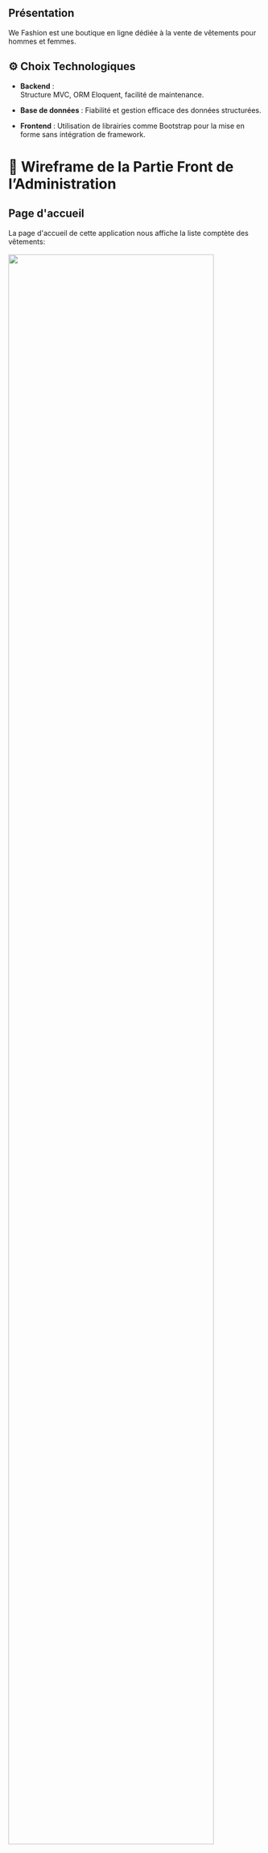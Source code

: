 ## Présentation

We Fashion est une boutique en ligne dédiée à la vente de vêtements pour hommes et femmes.

## ⚙️ Choix Technologiques

- **Backend** :  
  Structure MVC, ORM Eloquent, facilité de maintenance.

- **Base de données** : 
  Fiabilité et gestion efficace des données structurées.

- **Frontend** : Utilisation de librairies comme Bootstrap pour la mise en forme sans intégration de framework.

# 🎨 Wireframe de la Partie Front de l’Administration

## Page d'accueil
La page d'accueil de cette application nous affiche la liste comptète des vêtements:<br><br>
        <img src="https://github.com/Sekma/wefashion/blob/main/img_interface/home.jpeg" width="90%" alt=""><br><br>
On cliquant sur un article, ça nous affiche tous les details sur l'article: Produit, Description, Prix, Taille....<br><br>
        <img src="https://github.com/Sekma/wefashion/blob/main/img_interface/show.jpeg" width="90%" alt=""><br><br>
## Catégorie
On peut afficher les articles par catégorie, en choisissant la catégorie et en cliquant dessus (dans la barre de navigation).<br><br>
<img src="https://github.com/Sekma/wefashion/blob/main/img_interface/homme.jpeg" width="90%" alt=""><br><br>
## Auteur
On peut aussi les afficher les articles en promotion, en cliquant dessus (dans la barre de navigation).<br><br>
<img src="https://github.com/Sekma/wefashion/blob/main/img_interface/soldes.jpeg" width="90%" alt=""><br><br>
## Partie Admin
### Login
Pour accéder au partie Admin et modifier le contenu du boutique, vous devez vous connecter en ajoutant "/admin" dans l'url, et remplire les champs necessaire (email, password).<br>
    <img src="https://github.com/Sekma/wefashion/blob/main/img_interface/back-login.jpeg" width="90%" alt=""><br><br>

## Accueil - Admin
<img src="https://github.com/Sekma/wefashion/blob/main/img_interface/back-welcome.jpeg" width="90%" alt="">
    
### Liste (Catégories)
<img src="https://github.com/Sekma/wefashion/blob/main/img_interface/back-categorie.jpeg" width="90%" alt=""><br><br>

### Liste & Details (Articles)
<div display:inline-block>
    <img src="https://github.com/Sekma/wefashion/blob/main/img_interface/back-produits.jpeg" width="45%" alt="">
    <img src="https://github.com/Sekma/wefashion/blob/main/img_interface/back-show-produit.jpeg" width="45%" align=right alt="">
</div><br><br>

## Create
<div display:inline-block>
    <img src="https://github.com/Sekma/wefashion/blob/main/img_interface/back-create-categorie.jpeg" width="45%" alt="">
    <img src="https://github.com/Sekma/wefashion/blob/main/img_interface/back-create-produit.jpeg" width="45%" align=right alt="">
</div><br><br>

## Edit
<div display:inline-block>
    <img src="https://github.com/Sekma/wefashion/blob/main/img_interface/back-edit-categorie.jpeg" width="45%" alt="">
    <img src="https://github.com/Sekma/wefashion/blob/main/img_interface/back-edit-produit.jpeg" width="45%" align=right alt="">
</div><br><br>

## Delete
<div display:inline-block>
    <img src="https://github.com/Sekma/wefashion/blob/main/img_interface/back-delete-categorie.jpeg" width="45%" alt="">
    <img src="https://github.com/Sekma/wefashion/blob/main/img_interface/back-delete-produit.jpeg" width="45%" align=right alt="">
</div><br><br>

# Fabriqué avec
<div style="display: inline_block"><br>
  <img align="center" alt="Rafa-vscode" height="50" width="50" src="https://raw.githubusercontent.com/devicons/devicon/master/icons/vscode/vscode-original.svg">
  <img align="center" alt="Rafa-laravel" height="50" width="50" src="https://raw.githubusercontent.com/devicons/devicon/master/icons/laravel/laravel-original.svg">
  <img align="center" alt="Rafa-mysql" height="50" width="50" src="https://raw.githubusercontent.com/devicons/devicon/master/icons/mysql/mysql-original.svg">
  <img align="center" alt="Rafa-php" height="50" width="50" src="https://raw.githubusercontent.com/devicons/devicon/master/icons/php/php-original.svg">
  <img align="center" alt="Rafa-Js" height="50" width="50" src="https://raw.githubusercontent.com/devicons/devicon/master/icons/javascript/javascript-original.svg">
  <img align="center" alt="Rafa-Bootstrap" height="50" width="50" src="https://raw.githubusercontent.com/devicons/devicon/master/icons/bootstrap/bootstrap-original.svg">
</div><br><hr>

# Auteur
- Sekma Mohamed Hedi <a href="https://github.com/Sekma">@Sekma<a/>

